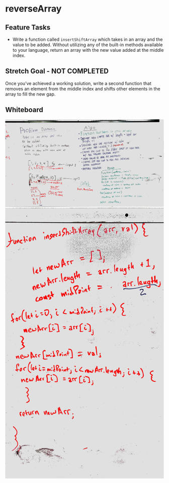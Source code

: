# reverseArray

## Feature Tasks
* Write a function called `insertShiftArray` which takes in an array and the value to be added. Without utilizing any of the built-in methods available to your language, return an array with the new value added at the middle index.

## Stretch Goal - **NOT COMPLETED**
Once you’ve achieved a working solution, write a second function that removes an element from the middle index and shifts other elements in the array to fill the new gap.

## Whiteboard
![arrayShift whiteboard image 1](../../../assets/array_shift_1.jpg)
![arrayShift whiteboard image 2](../../../assets/array_shift_2.jpg)
